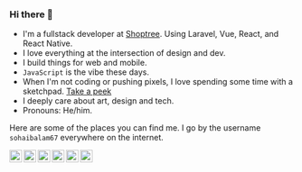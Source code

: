 ### Hi there 👋

- I'm a fullstack developer at [Shoptree](https://github.com/Shoptree). Using Laravel, Vue, React, and React Native.
- I love everything at the intersection of design and dev.
- I build things for web and mobile.
- `JavaScript` is the vibe these days.
- When I'm not coding or pushing pixels, I love spending some time with a sketchpad. [Take a peek](https://twitter.com/sohaibalam67/status/1340355170417344513)
- I deeply care about art, design and tech.
- Pronouns: He/him.


Here are some of the places you can find me. I go by the username `sohaibalam67` everywhere on the internet.

[<img align="left" alt="Twitter" width="22px" src="https://cdn.jsdelivr.net/npm/simple-icons@v3/icons/twitter.svg" />](https://twitter.com/sohaibalam67)
[<img align="left" alt="Dribbble" width="22px" src="https://cdn.jsdelivr.net/npm/simple-icons@v3/icons/dribbble.svg" />](https://dribbble.com/sohaibalam67)
[<img align="left" alt="Goodreads" width="22px" src="https://cdn.jsdelivr.net/npm/simple-icons@v3/icons/goodreads.svg" />](https://goodreads.com/sohaibalam67)
[<img align="left" alt="LinkedIn" width="22px" src="https://cdn.jsdelivr.net/npm/simple-icons@v3/icons/linkedin.svg" />](https://www.linkedin.com/in/sohaibalam67)
[<img align="left" alt="Instagram" width="22px" src="https://cdn.jsdelivr.net/npm/simple-icons@v3/icons/instagram.svg" />](https://www.instagram.com/sohaibalam67)
[<img align="left" alt="Keybase" width="22px" src="https://cdn.jsdelivr.net/npm/simple-icons@v3/icons/keybase.svg" />](https://keybase.io/sohaibalam67)
